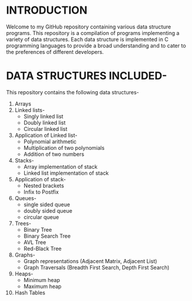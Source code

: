 # INTRODUCTION
  Welcome to my GitHub repository containing various data structure programs. This repository is a compilation of programs implementing a variety of data structures. Each data structure is implemented in C programming languages to provide a broad understanding and to cater to the preferences of different developers.

# DATA STRUCTURES INCLUDED- 
  This repository contains the following data structures- 
  1. Arrays
  2. Linked lists-
     - Singly linked list
     - Doubly linked list
     - Circular linked list
  3. Application of Linked list-
     - Polynomial arithmetic
     - Multiplication of two polynomials
     - Addition of two numbers
  4. Stacks-
     - Array implementation of stack
     - Linked list implementation of stack
  5. Application of stack-
     - Nested brackets
     - Infix to Postfix
  6. Queues-
     - single sided queue
     - doubly sided queue
     - circular queue
  7. Trees-
     - Binary Tree
     - Binary Search Tree
     - AVL Tree
     - Red-Black Tree
  8. Graphs-
     - Graph representations (Adjacent Matrix, Adjacent List)
     - Graph Traversals (Breadth First Search, Depth First Search)
  9. Heaps-
     - Minimum heap
     - Maximum heap
  10. Hash Tables

